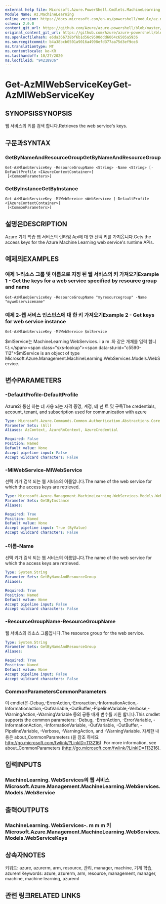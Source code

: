 ```yaml
---
external help file: Microsoft.Azure.PowerShell.Cmdlets.MachineLearning.dll-Help.xml
Module Name: Az.MachineLearning
online version: https://docs.microsoft.com/en-us/powershell/module/az.machinelearning/get-azmlwebservicekey
schema: 2.0.0
content_git_url: https://github.com/Azure/azure-powershell/blob/master/src/MachineLearning/MachineLearning/help/Get-AzMlWebServiceKey.md
original_content_git_url: https://github.com/Azure/azure-powershell/blob/master/src/MachineLearning/MachineLearning/help/Get-AzMlWebServiceKey.md
ms.openlocfilehash: e6da366738bf6b1d56c9500ddd6064c6505a5936
ms.sourcegitcommit: b4a38bcb0501a9016a4998efd377aa75d3ef9ce8
ms.translationtype: MT
ms.contentlocale: ko-KR
ms.lasthandoff: 10/27/2020
ms.locfileid: "94218936"
---
```

# <span data-ttu-id="c5590-101">Get-AzMlWebServiceKey</span><span class="sxs-lookup"><span data-stu-id="c5590-101">Get-AzMlWebServiceKey</span></span>

## <span data-ttu-id="c5590-102">SYNOPSIS</span><span class="sxs-lookup"><span data-stu-id="c5590-102">SYNOPSIS</span></span>
<span data-ttu-id="c5590-103">웹 서비스의 키를 검색 합니다.</span><span class="sxs-lookup"><span data-stu-id="c5590-103">Retrieves the web service's keys.</span></span>

## <span data-ttu-id="c5590-104">구문과</span><span class="sxs-lookup"><span data-stu-id="c5590-104">SYNTAX</span></span>

### <span data-ttu-id="c5590-105">GetByNameAndResourceGroup</span><span class="sxs-lookup"><span data-stu-id="c5590-105">GetByNameAndResourceGroup</span></span>
```
Get-AzMlWebServiceKey -ResourceGroupName <String> -Name <String> [-DefaultProfile <IAzureContextContainer>]
 [<CommonParameters>]
```

### <span data-ttu-id="c5590-106">GetByInstance</span><span class="sxs-lookup"><span data-stu-id="c5590-106">GetByInstance</span></span>
```
Get-AzMlWebServiceKey -MlWebService <WebService> [-DefaultProfile <IAzureContextContainer>]
 [<CommonParameters>]
```

## <span data-ttu-id="c5590-107">설명은</span><span class="sxs-lookup"><span data-stu-id="c5590-107">DESCRIPTION</span></span>
<span data-ttu-id="c5590-108">Azure 기계 학습 웹 서비스의 런타임 Api에 대 한 선택 키를 가져옵니다.</span><span class="sxs-lookup"><span data-stu-id="c5590-108">Gets the access keys for the Azure Machine Learning web service's runtime APIs.</span></span>

## <span data-ttu-id="c5590-109">예제의</span><span class="sxs-lookup"><span data-stu-id="c5590-109">EXAMPLES</span></span>

### <span data-ttu-id="c5590-110">예제 1-리소스 그룹 및 이름으로 지정 된 웹 서비스의 키 가져오기</span><span class="sxs-lookup"><span data-stu-id="c5590-110">Example 1 - Get the keys for a web service specified by resource group and name</span></span>
```
Get-AzMlWebServiceKey -ResourceGroupName "myresourcegroup" -Name "mywebservicename"
```

### <span data-ttu-id="c5590-111">예제 2-웹 서비스 인스턴스에 대 한 키 가져오기</span><span class="sxs-lookup"><span data-stu-id="c5590-111">Example 2 - Get keys for web service instance</span></span>
```
Get-AzMlWebServiceKey -MlWebService $mlService
```

<span data-ttu-id="c5590-112">$mlService는 MachineLearning WebServices. i a m .와 같은 개체를 입력 합니다.</span><span class="sxs-lookup"><span data-stu-id="c5590-112">$mlService is an object of type Microsoft.Azure.Management.MachineLearning.WebServices.Models.WebService.</span></span>

## <span data-ttu-id="c5590-113">변수</span><span class="sxs-lookup"><span data-stu-id="c5590-113">PARAMETERS</span></span>

### <span data-ttu-id="c5590-114">-DefaultProfile</span><span class="sxs-lookup"><span data-stu-id="c5590-114">-DefaultProfile</span></span>
<span data-ttu-id="c5590-115">Azure와 통신 하는 데 사용 되는 자격 증명, 계정, 테 넌 트 및 구독</span><span class="sxs-lookup"><span data-stu-id="c5590-115">The credentials, account, tenant, and subscription used for communication with azure</span></span>

```yaml
Type: Microsoft.Azure.Commands.Common.Authentication.Abstractions.Core.IAzureContextContainer
Parameter Sets: (All)
Aliases: AzContext, AzureRmContext, AzureCredential

Required: False
Position: Named
Default value: None
Accept pipeline input: False
Accept wildcard characters: False
```

### <span data-ttu-id="c5590-116">-MlWebService</span><span class="sxs-lookup"><span data-stu-id="c5590-116">-MlWebService</span></span>
<span data-ttu-id="c5590-117">선택 키가 검색 되는 웹 서비스의 이름입니다.</span><span class="sxs-lookup"><span data-stu-id="c5590-117">The name of the web service for which the access keys are retrieved.</span></span>

```yaml
Type: Microsoft.Azure.Management.MachineLearning.WebServices.Models.WebService
Parameter Sets: GetByInstance
Aliases:

Required: True
Position: Named
Default value: None
Accept pipeline input: True (ByValue)
Accept wildcard characters: False
```

### <span data-ttu-id="c5590-118">-이름</span><span class="sxs-lookup"><span data-stu-id="c5590-118">-Name</span></span>
<span data-ttu-id="c5590-119">선택 키가 검색 되는 웹 서비스의 이름입니다.</span><span class="sxs-lookup"><span data-stu-id="c5590-119">The name of the web service for which the access keys are retrieved.</span></span>

```yaml
Type: System.String
Parameter Sets: GetByNameAndResourceGroup
Aliases:

Required: True
Position: Named
Default value: None
Accept pipeline input: False
Accept wildcard characters: False
```

### <span data-ttu-id="c5590-120">-ResourceGroupName</span><span class="sxs-lookup"><span data-stu-id="c5590-120">-ResourceGroupName</span></span>
<span data-ttu-id="c5590-121">웹 서비스의 리소스 그룹입니다.</span><span class="sxs-lookup"><span data-stu-id="c5590-121">The resource group for the web service.</span></span>

```yaml
Type: System.String
Parameter Sets: GetByNameAndResourceGroup
Aliases:

Required: True
Position: Named
Default value: None
Accept pipeline input: False
Accept wildcard characters: False
```

### <span data-ttu-id="c5590-122">CommonParameters</span><span class="sxs-lookup"><span data-stu-id="c5590-122">CommonParameters</span></span>
<span data-ttu-id="c5590-123">이 cmdlet은-Debug,-ErrorAction,-Erroraction,-InformationAction,-Informationaction,-OutVariable,-OutBuffer,-PipelineVariable,-Verbose,-WarningAction,-WarningVariable 등의 공통 매개 변수를 지원 합니다.</span><span class="sxs-lookup"><span data-stu-id="c5590-123">This cmdlet supports the common parameters: -Debug, -ErrorAction, -ErrorVariable, -InformationAction, -InformationVariable, -OutVariable, -OutBuffer, -PipelineVariable, -Verbose, -WarningAction, and -WarningVariable.</span></span> <span data-ttu-id="c5590-124">자세한 내용은 about_CommonParameters (을 참조 하세요 http://go.microsoft.com/fwlink/?LinkID=113216) .</span><span class="sxs-lookup"><span data-stu-id="c5590-124">For more information, see about_CommonParameters (http://go.microsoft.com/fwlink/?LinkID=113216).</span></span>

## <span data-ttu-id="c5590-125">입력</span><span class="sxs-lookup"><span data-stu-id="c5590-125">INPUTS</span></span>

### <span data-ttu-id="c5590-126">MachineLearning. WebServices의 웹 서비스</span><span class="sxs-lookup"><span data-stu-id="c5590-126">Microsoft.Azure.Management.MachineLearning.WebServices.Models.WebService</span></span>

## <span data-ttu-id="c5590-127">출력</span><span class="sxs-lookup"><span data-stu-id="c5590-127">OUTPUTS</span></span>

### <span data-ttu-id="c5590-128">MachineLearning. WebServices-. m m m 키</span><span class="sxs-lookup"><span data-stu-id="c5590-128">Microsoft.Azure.Management.MachineLearning.WebServices.Models.WebServiceKeys</span></span>

## <span data-ttu-id="c5590-129">상속자</span><span class="sxs-lookup"><span data-stu-id="c5590-129">NOTES</span></span>
<span data-ttu-id="c5590-130">키워드: azure, azurerm, arm, resource, 관리, manager, machine, 기계 학습, azureml</span><span class="sxs-lookup"><span data-stu-id="c5590-130">Keywords: azure, azurerm, arm, resource, management, manager, machine, machine learning, azureml</span></span>

## <span data-ttu-id="c5590-131">관련 링크</span><span class="sxs-lookup"><span data-stu-id="c5590-131">RELATED LINKS</span></span>
